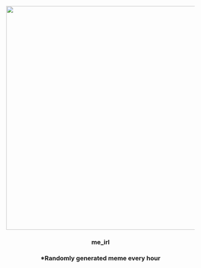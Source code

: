 <p align="center">
        <img src="https://i.redd.it/j12d1jb3jws81.jpg" width="600" height="600">
        </p>
        <h3 align="center">me_irl</h3>
        <h3 align="center">*Randomly generated meme every hour</h3>
    